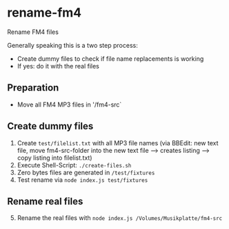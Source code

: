 # rename-fm4
Rename FM4 files 

Generally speaking this is a two step process:
- Create dummy files to check if file name replacements is working
- If yes: do it with the real files

## Preparation

- Move all FM4 MP3 files in '/fm4-src`

## Create dummy files

1. Create `test/filelist.txt` with all MP3 file names (via BBEdit: new text file, move fm4-src-folder into the new text file --> creates listing --> copy listing into filelist.txt)
2. Execute Shell-Script: `./create-files.sh`
3. Zero bytes files are generated in `/test/fixtures`
4. Test rename via `node index.js test/fixtures`

## Rename real files

5. Rename the real files with `node index.js /Volumes/Musikplatte/fm4-src`
